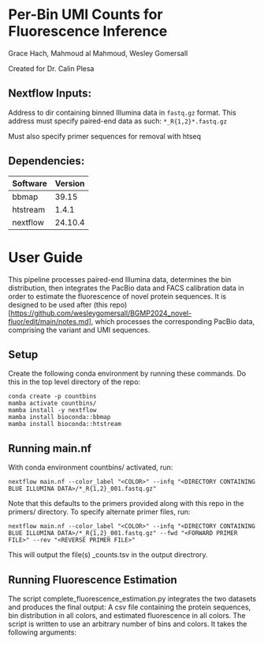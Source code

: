 # Per-Bin UMI Counts for Fluorescence Inference 
 
Grace Hach, Mahmoud al Mahmoud, Wesley Gomersall

Created for Dr. Calin Plesa

## Nextflow Inputs: 

Address to dir containing binned Illumina data in `fastq.gz` format.
This address must specify paired-end data as such: `*_R{1,2}*.fastq.gz`

Must also specify primer sequences for removal with htseq

## Dependencies: 

| Software | Version | 
| --- | --- | 
| bbmap | 39.15 |
| htstream | 1.4.1 | 
| nextflow | 24.10.4 | 

# User Guide

This pipeline processes paired-end Illumina data, determines the bin distribution, then integrates the PacBio data and FACS calibration 
data in order to estimate the fluorescence of novel protein sequences.
It is designed to be used after (this repo)[https://github.com/wesleygomersall/BGMP2024_novel-fluor/edit/main/notes.md], 
which processes the corresponding PacBio data, comprising the variant and UMI sequences.

## Setup

Create the following conda environment by running these commands. Do this in the top level directory of the repo:
```
conda create -p countbins
mamba activate countbins/
mamba install -y nextflow 
mamba install bioconda::bbmap
mamba install bioconda::htstream
```

## Running main.nf

With conda environment countbins/ activated, run: 
```
nextflow main.nf --color_label "<COLOR>" --infq "<DIRECTORY CONTAINING BLUE ILLUMINA DATA>/*_R{1,2}_001.fastq.gz"
```

Note that this defaults to the primers provided along with this repo in the primers/ directory. To specify alternate primer files, run:
```
nextflow main.nf --color_label "<COLOR>" --infq "<DIRECTORY CONTAINING BLUE ILLUMINA DATA>/*_R{1,2}_001.fastq.gz" --fwd "<FORWARD PRIMER FILE>" --rev "<REVERSE PRIMER FILE>"
```
This will output the file(s) <COLOR>_counts.tsv in the output directrory.

## Running Fluorescence Estimation

The script complete_fluorescence_estimation.py integrates the two datasets and produces the final output: A csv file containing the protein 
sequences, bin distribution in all colors, and estimated fluorescence in all colors. The script is written to use an arbitrary number of bins 
and colors. It takes the following arguments:

```

```
